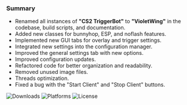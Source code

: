 ### Summary

- Renamed all instances of **"CS2 TriggerBot"** to **"VioletWing"** in the codebase, build scripts, and documentation.
- Added new classes for bunnyhop, ESP, and noflash features.
- Implemented new GUI tabs for overlay and trigger settings.
- Integrated new settings into the configuration manager.
- Improved the general settings tab with new options.
- Improved configuration updates.
- Refactored code for better organization and readability.
- Removed unused image files.
- Threads optimization.
- Fixed a bug with the "Start Client" and "Stop Client" buttons.

![Downloads](https://img.shields.io/github/downloads/Jesewe/VioletWing/v1.2.6/total?style=for-the-badge&logo=github&color=D5006D) ![Platforms](https://img.shields.io/badge/platform-Windows-blue?style=for-the-badge&color=D5006D) ![License](https://img.shields.io/github/license/jesewe/cs2-triggerbot?style=for-the-badge&color=D5006D)

